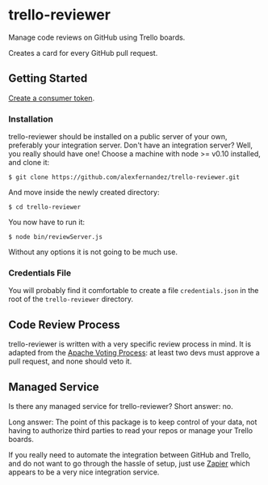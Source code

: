 # trello-reviewer

Manage code reviews on GitHub using Trello boards.

Creates a card for every GitHub pull request.

## Getting Started

[Create a consumer token](https://trello.com/1/authorize?key=5fb96cf3838f76d61a98e9c74da8ccf6&name=TrelloReviewer&expiration=never&response_type=token&scope=read,write).

### Installation

trello-reviewer should be installed on a public server of your own,
preferably your integration server.
Don't have an integration server?
Well, you really should have one!
Choose a machine with node >= v0.10 installed, and clone it:

    $ git clone https://github.com/alexfernandez/trello-reviewer.git

And move inside the newly created directory:

    $ cd trello-reviewer

You now have to run it:

    $ node bin/reviewServer.js

Without any options it is not going to be much use.

### Credentials File

You will probably find it comfortable to create a file `credentials.json`
in the root of the `trello-reviewer` directory.

## Code Review Process

trello-reviewer is written with a very specific review process in mind.
It is adapted from the [Apache Voting Process](http://www.apache.org/foundation/voting.html#votes-on-code-modification):
at least two devs must approve a pull request, and none should veto it.

##  Managed Service

Is there any managed service for trello-reviewer? Short answer: no.

Long answer: The point of this package is to keep control of your data,
not having to authorize third parties to read your repos or manage your Trello boards.

If you really need to automate the integration between GitHub and Trello,
and do not want to go through the hassle of setup,
just use [Zapier](https://zapier.com/zapbook/github/trello/)
which appears to be a very nice integration service.


